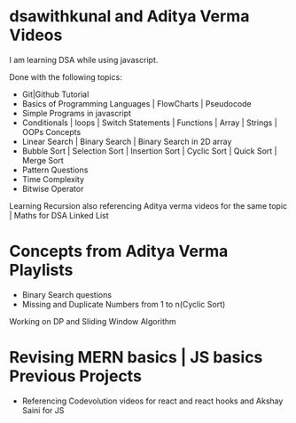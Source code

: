 # dsawithkunal and Aditya Verma Videos

 I am learning DSA while using javascript.
 
 Done with the following topics:
 - Git|Github Tutorial
 - Basics of Programming Languages | FlowCharts | Pseudocode
 - Simple Programs in javascript
 - Conditionals | loops | Switch Statements | Functions | Array | Strings | OOPs Concepts
 - Linear Search | Binary Search | Binary Search in 2D array
 - Bubble Sort | Selection Sort | Insertion Sort | Cyclic Sort | Quick Sort | Merge Sort
 - Pattern Questions
 - Time Complexity
 - Bitwise Operator 
 
 Learning Recursion also referencing Aditya verma videos for the same topic | Maths for DSA 
 Linked List 
 
# Concepts from Aditya Verma Playlists
- Binary Search questions
- Missing and Duplicate Numbers from 1 to n(Cyclic Sort)

Working on DP and Sliding Window Algorithm

# Revising MERN basics | JS basics Previous Projects
- Referencing Codevolution videos for react and react hooks and Akshay Saini for JS

 
 
 
 
 
